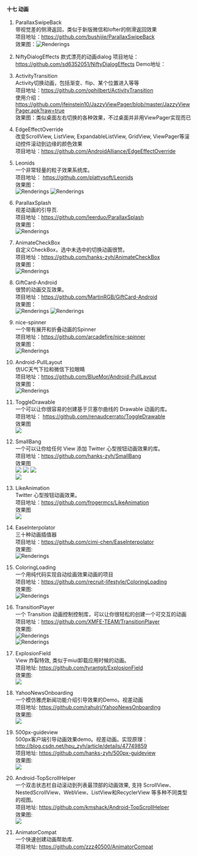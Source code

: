
#### 十七 动画  

   
1. ParallaxSwipeBack  
带视觉差的侧滑返回，类似于新版微信和lofter的侧滑返回效果  
项目地址：https://github.com/bushijie/ParallaxSwipeBack   
效果图：![Renderings](imgs/ParallaxSwipeBack.gif)  
    
1. NiftyDialogEffects 
款式漂亮的动画dialog
项目地址：https://github.com/sd6352051/NiftyDialogEffects 
Demo地址：
   
1. ActivityTransition  
Activity切换动画，包括渐变、flip、某个位置进入等等  
项目地址：https://github.com/ophilbert/ActivityTransition  
使用介绍：https://github.com/jfeinstein10/JazzyViewPager/blob/master/JazzyViewPager.apk?raw=true  
效果图：类似桌面左右切换的各种效果，不过桌面并非用ViewPager实现而已  
   
1. EdgeEffectOverride  
改变ScrollView, ListView, ExpandableListView, GridView, ViewPager等滚动控件滚动到边缘的颜色效果  
项目地址：https://github.com/AndroidAlliance/EdgeEffectOverride  

1. Leonids  
一个非常轻量的粒子效果系统库。  
项目地址： https://github.com/plattysoft/Leonids  
效果图：  
![Renderings](imgs/Leonids1.gif)
![Renderings](imgs/Leonids2.gif)

1. ParallaxSplash  
视差动画的引导页.  
项目地址：https://github.com/leerduo/ParallaxSplash  
效果图：  
![Renderings](imgs/ParallaxSplash.gif)

1. AnimateCheckBox  
自定义CheckBox，选中未选中的切换动画很赞。  
项目地址：https://github.com/hanks-zyh/AnimateCheckBox  
效果图：  
![Renderings](imgs/AnimateCheckBox.gif)

1. GiftCard-Android  
很赞的动画交互效果。  
项目地址：https://github.com/MartinRGB/GiftCard-Android  
效果图：  
![Renderings](imgs/GiftCard-Android1.gif)
![Renderings](imgs/GiftCard-Android2.gif)

1. nice-spinner  
一个带有展开和折叠动画的Spinner  
项目地址：https://github.com/arcadefire/nice-spinner  
效果图：  
![Renderings](imgs/nice-spinner.gif)

1. Android-PullLayout  
仿UC天气下拉和微信下拉眼睛  
项目地址：https://github.com/BlueMor/Android-PullLayout  
效果图：  
![Renderings](imgs/Android-PullLayout.gif)


1. ToggleDrawable  
一个可以让你很容易的创建基于贝塞尔曲线的 Drawable 动画的库。  
项目地址： https://github.com/renaudcerrato/ToggleDrawable  
效果图  
![](imgs/ToggleDrawable.gif)  


1. SmallBang  
一个可以让你给任何 View 添加 Twitter 心型按钮动画效果的库。  
项目地址：https://github.com/hanks-zyh/SmallBang  
效果图  
![](imgs/SmallBang1.gif)
![](imgs/SmallBang2.gif)
![](imgs/SmallBang3.gif)  
![](imgs/SmallBang4.gif)

1. LikeAnimation  
Twitter 心型按钮动画效果。  
项目地址：https://github.com/frogermcs/LikeAnimation  
效果图  
![](imgs/LikeAnimation.gif)  

1. EaseInterpolator  
三十种动画插值器  
项目地址：https://github.com/cimi-chen/EaseInterpolator  
效果图:  
![Renderings](imgs/EaseInterpolator.gif)


1. ColoringLoading  
一个用纯代码实现自动绘画效果动画的项目  
项目地址：https://github.com/recruit-lifestyle/ColoringLoading  
效果图:  
![Renderings](imgs/ColoringLoading.gif)  

1. TransitionPlayer  
一个 Transition 动画控制控制库，可以让你很轻松的创建一个可交互的动画  
项目地址：https://github.com/XMFE-TEAM/TransitionPlayer  
效果图:  
![Renderings](imgs/TransitionPlayer1.gif)  
![Renderings](imgs/TransitionPlayer2.gif)  


1. ExplosionField  
View 炸裂特效, 类似于miui卸载应用时候的动画。  
项目地址: https://github.com/tyrantgit/ExplosionField   
效果图:  
![](imgs/ExplosionField.gif) 

1. YahooNewsOnboarding  
一个模仿雅虎新闻功能介绍引导效果的Demo。视差动画  
项目地址: https://github.com/rahulrj/YahooNewsOnboarding   
效果图:  
![](imgs/YahooNewsOnboarding.gif) 

1. 500px-guideview  
500px客户端引导动画效果demo。视差动画。实现原理：http://blog.csdn.net/hpu_zyh/article/details/47749859  
项目地址: https://github.com/hanks-zyh/500px-guideview   
效果图:  
![](imgs/500px-guideview.gif) 


1. Android-TopScrollHelper  
一个双击状态栏自动滚动到列表最顶部的动画效果, 支持 ScrollView、NestedScrollView、WebView、ListView和RecyclerView 等多种不同类型的视图。  
项目地址: https://github.com/kmshack/Android-TopScrollHelper   
效果图:  
![](imgs/Android-TopScrollHelper.png) 

1. AnimatorCompat  
一个快速创建动画帮助库.   
项目地址: https://github.com/zzz40500/AnimatorCompat    

